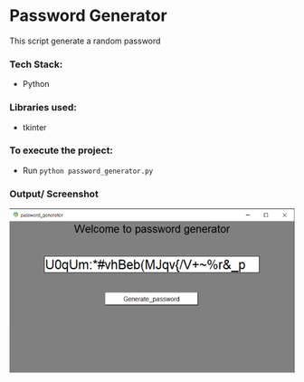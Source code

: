 # Password Generator
This script generate a random password


### Tech Stack:
+ Python

### Libraries used:
+ tkinter

### To execute the project:
+ Run `python password_generator.py`

### Output/ Screenshot
![Screenshot of the Output](op1.png)
